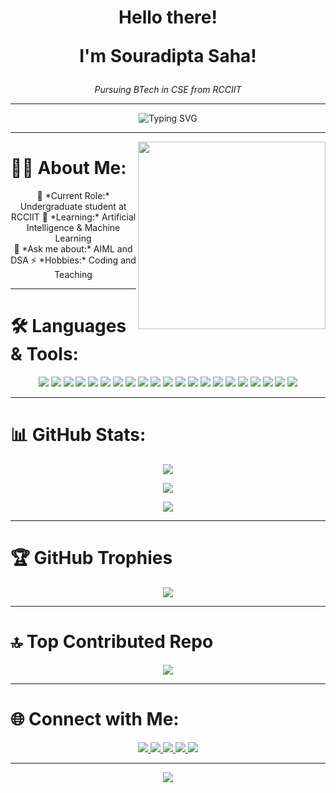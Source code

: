 <h1 align="center"> Hello there!
<p align="center"> I'm Souradipta Saha!</p> </h1>

<p align="center">
  <em>Pursuing BTech in CSE from RCCIIT</em>
</p>

---

<p align="center">
  <img src="https://readme-typing-svg.herokuapp.com?font=Fira+Code&size=24&pause=1000&color=00FF00&center=true&vCenter=true&width=435&lines=Welcome+to+my+GitHub!+;I'm+a+AIML+enthusiast!;Also+have+interest+in;App/Web+Development!;Coding+dreams+into+reality!+🚀" alt="Typing SVG" />
</p>

---

<img align="right" src="https://github.com/your-github-username/your-repo/blob/main/assets/coding.gif" width="300"/>

# 👨‍💻 About Me:

<p align="center">
   💼 *Current Role:* Undergraduate student at RCCIIT
   🌱 *Learning:* Artificial Intelligence & Machine Learning <br/>
   💬 *Ask me about:* AIML and DSA 
   ⚡ *Hobbies:* Coding and Teaching 
</p>

---

# 🛠️ Languages & Tools:

<p align="center">
  <img src="https://img.shields.io/badge/c-%2300599C.svg?style=for-the-badge&logo=c&logoColor=white"/>
  <img src="https://img.shields.io/badge/c++-%2300599C.svg?style=for-the-badge&logo=c%2B%2B&logoColor=white"/>
  <img src="https://img.shields.io/badge/Python-3776AB?style=for-the-badge&logo=python&logoColor=white" />
  <img src="https://img.shields.io/badge/java-%23ED8B00.svg?style=for-the-badge&logo=openjdk&logoColor=white"/>
  <img src="https://img.shields.io/badge/html5-%23E34F26.svg?style=for-the-badge&logo=html5&logoColor=white"/>
  <img src="https://img.shields.io/badge/css3-%231572B6.svg?style=for-the-badge&logo=css3&logoColor=white"/>
  <img src="https://img.shields.io/badge/JavaScript-F7DF1E?style=for-the-badge&logo=javascript&logoColor=black" />
  <img src="https://img.shields.io/badge/MongoDB-%234ea94b.svg?style=for-the-badge&logo=mongodb&logoColor=white" />
  <img src="https://img.shields.io/badge/adobe%20photoshop-%2331A8FF.svg?style=for-the-badge&logo=adobe%20photoshop&logoColor=white" />
  <img src="https://img.shields.io/badge/adobe%20illustrator-%23FF9A00.svg?style=for-the-badge&logo=adobe%20illustrator&logoColor=white" />
  <img src="https://img.shields.io/badge/Adobe%20Premiere%20Pro-9999FF.svg?style=for-the-badge&logo=Adobe%20Premiere%20Pro&logoColor=white"/>
  <img src="https://img.shields.io/badge/PyTorch-%23EE4C2C.svg?style=for-the-badge&logo=PyTorch&logoColor=white"/>
  <img src="https://img.shields.io/badge/TensorFlow-%23FF6F00.svg?style=for-the-badge&logo=TensorFlow&logoColor=white"/>
  <img src="https://img.shields.io/badge/Windows-0078D6?style=for-the-badge&logo=windows&logoColor=white"/>
  <img src="https://img.shields.io/badge/Ubuntu-E95420?style=for-the-badge&logo=ubuntu&logoColor=white"/>
  <img src="https://img.shields.io/badge/Google_Cloud-4285F4?style=for-the-badge&logo=google-cloud&logoColor=white"/>
  <img src="https://img.shields.io/badge/Git-F05032?style=for-the-badge&logo=git&logoColor=white" />
  <img src="https://img.shields.io/badge/GitHub-100000?style=for-the-badge&logo=github&logoColor=white"/>
  <img src="https://img.shields.io/badge/Windows-DELL_G15-0078D6?style=for-the-badge&logo=windows&logoColor=white"/>
  <img src="https://img.shields.io/badge/Intel-Core_i5_12th_12500H-0071C5?style=for-the-badge&logo=intel&logoColor=white"/>
  <img src="https://img.shields.io/badge/NVIDIA-RTX3050-76B900?style=for-the-badge&logo=nvidia&logoColor=white"/>
</p>

---

# 📊 GitHub Stats:

<p align="center">
  <img src="https://github-readme-stats.vercel.app/api?username=Souradipta3&theme=neon&hide_border=false&include_all_commits=true&count_private=true" />
</p>

<p align="center">
  <img src="https://github-readme-streak-stats.herokuapp.com/?user=Souradipta3&theme=neon&hide_border=false" />
</p>

<p align="center">
  <img src="https://github-readme-stats.vercel.app/api/top-langs/?username=Souradipta3&theme=neon&hide_border=false&include_all_commits=true&count_private=true&layout=compact" />
</p>

---

# 🏆 GitHub Trophies

<p align="center">
  <img src="https://github-profile-trophy.vercel.app/?username=Souradipta3&theme=monokai&no-frame=false&no-bg=false&margin-w=4" />
</p>

---

# 🔝 Top Contributed Repo

<p align="center">
  <img src="https://github-contributor-stats.vercel.app/api?username=Souradipta3&limit=5&theme=neon&combine_all_yearly_contributions=true" />
</p>

---

# 🌐 Connect with Me:

<p align="center">
  <a href="http://www.linkedin.com/in/souradipta-saha" target="_blank">
    <img src="https://img.shields.io/badge/LinkedIn-0077B5?style=for-the-badge&logo=linkedin&logoColor=white" />
  </a>
  <a href="https://www.instagram.com/_raj3113_?igsh=MWNibWhjcXlncWF1aw==" target="_blank">
    <img src="https://img.shields.io/badge/Instagram-E4405F?style=for-the-badge&logo=instagram&logoColor=white" />
  </a>
  <a href="mailto:souradipta3113@gmail.com" target="_blank">
    <img src="https://img.shields.io/badge/Gmail-D14836?style=for-the-badge&logo=gmail&logoColor=white" />
  </a>
  <a href="mailto:souradiptasaha@proton.me" target="_blank">
    <img src="https://img.shields.io/badge/ProtonMail-8B89CC?style=for-the-badge&logo=protonmail&logoColor=white" />
  </a>
  <a href="mailto:souradipta3113@outlook.com" target="_blank">
    <img src="https://img.shields.io/badge/Microsoft_Outlook-0078D4?style=for-the-badge&logo=microsoft-outlook&logoColor=white" />
  </a>
</p>

---

<p align="center">
  <img src="https://visitcount.itsvg.in/api?id=Souradipta3&icon=5&color=6)](https://visitcount.itsvg.in" />
</p>
